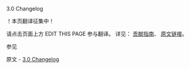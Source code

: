  3.0 Changelog

 ！本页翻译征集中！

请点击页面上方 EDIT THIS PAGE 参与翻译。
详见：
[贡献指南]( https://github.com/whaleal/MongoDB-Manual-zh/blob/master/CONTRIBUTING.md )、
[原文链接](  https://docs.mongodb.com/manual/release-notes/3.0-changelog/  )。

 参见

原文 - [3.0 Changelog]( https://docs.mongodb.com/manual/release-notes/3.0-changelog/ )

